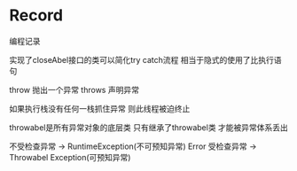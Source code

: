 # Record
编程记录

实现了closeAbel接口的类可以简化try catch流程 相当于隐式的使用了比执行语句

throw 抛出一个异常
throws 声明异常

如果执行栈没有任何一栈抓住异常 则此线程被迫终止

throwabel是所有异常对象的底层类 只有继承了throwabel类 才能被异常体系丢出

不受检查异常 -> RuntimeException(不可预知异常) Error 
受检查异常 -> Throwabel Exception(可预知异常)
